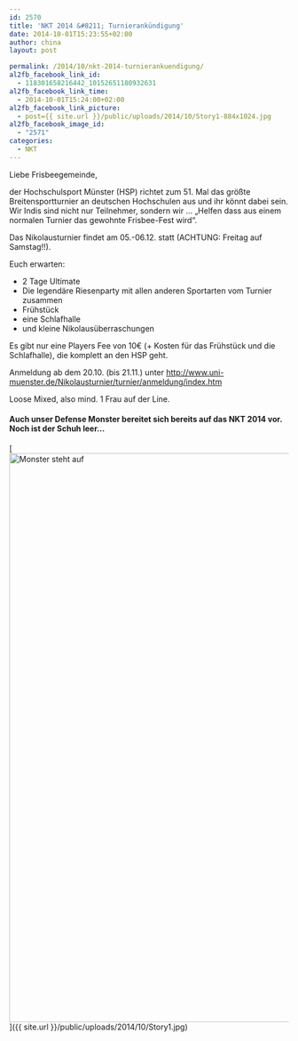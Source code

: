 ```yaml
---
id: 2570
title: 'NKT 2014 &#8211; Turnierankündigung'
date: 2014-10-01T15:23:55+02:00
author: china
layout: post

permalink: /2014/10/nkt-2014-turnierankuendigung/
al2fb_facebook_link_id:
  - 118301658216442_10152651180932631
al2fb_facebook_link_time:
  - 2014-10-01T15:24:00+02:00
al2fb_facebook_link_picture:
  - post={{ site.url }}/public/uploads/2014/10/Story1-884x1024.jpg
al2fb_facebook_image_id:
  - "2571"
categories:
  - NKT
---
```

Liebe Frisbeegemeinde,

der Hochschulsport Münster (HSP) richtet zum 51. Mal das größte Breitensportturnier an deutschen Hochschulen aus und ihr könnt dabei sein. Wir Indis sind nicht nur Teilnehmer, sondern wir &#8230; &#8222;Helfen dass aus einem normalen Turnier das gewohnte Frisbee-Fest wird&#8220;.

Das Nikolausturnier findet am 05.-06.12. statt (ACHTUNG: Freitag auf Samstag!!).  
<!--more-->

Euch erwarten:

  * 2 Tage Ultimate
  * Die legendäre Riesenparty mit allen anderen Sportarten vom Turnier zusammen
  * Frühstück
  * eine Schlafhalle
  * und kleine Nikolausüberraschungen

Es gibt nur eine Players Fee von 10€ (+ Kosten für das Frühstück und die Schlafhalle), die komplett an den HSP geht.

Anmeldung ab dem 20.10. (bis 21.11.) unter http://www.uni-muenster.de/Nikolausturnier/turnier/anmeldung/index.htm

Loose Mixed, also mind. 1 Frau auf der Line.

#### **Auch unser Defense Monster bereitet sich bereits auf das NKT 2014 vor. Noch ist der Schuh leer&#8230;**

[<img class="aligncenter wp-image-2571 size-large" src="{{ site.url }}/public/uploads/2014/10/Story1-884x1024.jpg" alt="Monster steht auf" width="884" height="1024"  />]({{ site.url }}/public/uploads/2014/10/Story1.jpg)